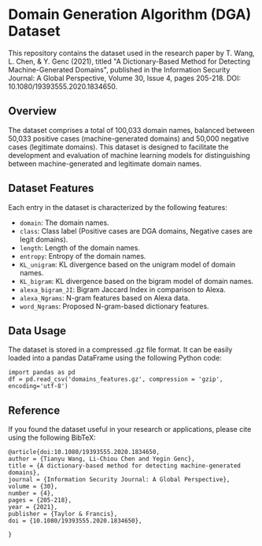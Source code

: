 # Domain Generation Algorithm (DGA) Dataset
This repository contains the dataset used in the research paper by T. Wang, L. Chen, & Y. Genc (2021), titled "A Dictionary-Based Method for Detecting Machine-Generated Domains", published in the Information Security Journal: A Global Perspective, Volume 30, Issue 4, pages 205-218. DOI: 10.1080/19393555.2020.1834650.

## Overview
The dataset comprises a total of 100,033 domain names, balanced between 50,033 positive cases (machine-generated domains) and 50,000 negative cases (legitimate domains). This dataset is designed to facilitate the development and evaluation of machine learning models for distinguishing between machine-generated and legitimate domain names.

## Dataset Features
Each entry in the dataset is characterized by the following features:
- `domain`: The domain names.
- `class`: Class label (Positive cases are DGA domains, Negative cases are legit domains).
- `length`: Length of the domain names.
- `entropy`: Entropy of the domain names.
- `KL_unigram`: KL divergence based on the unigram model of domain names.
- `KL_bigram`: KL divergence based on the bigram model of domain names.
- `alexa_bigram_JI`: Bigram Jaccard Index in comparison to Alexa.
- `alexa_Ngrams`: N-gram features based on Alexa data.
- `word_Ngrams`: Proposed N-gram-based dictionary features.


## Data Usage
The dataset is stored in a compressed .gz file format. It can be easily loaded into a pandas DataFrame using the following Python code:
```
import pandas as pd
df = pd.read_csv('domains_features.gz', compression = 'gzip', encoding='utf-8')
```

## Reference
If you found the dataset useful in your research or applications, please cite using the following BibTeX:
```
@article{doi:10.1080/19393555.2020.1834650,
author = {Tianyu Wang, Li-Chiou Chen and Yegin Genc},
title = {A dictionary-based method for detecting machine-generated domains},
journal = {Information Security Journal: A Global Perspective},
volume = {30},
number = {4},
pages = {205-218},
year = {2021},
publisher = {Taylor & Francis},
doi = {10.1080/19393555.2020.1834650},

}
```